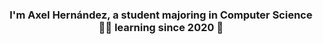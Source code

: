 
### <div align="center">I'm Axel Hernández, a student majoring in Computer Science 👨‍💻 learning since 2020 🚀</div>  

